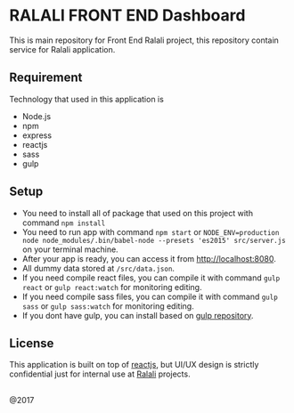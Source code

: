 # RALALI FRONT END Dashboard

This is main repository for Front End Ralali project, this repository contain service for Ralali application.

## Requirement

Technology that used in this application is

* Node.js
* npm
* express
* reactjs
* sass
* gulp

## Setup

* You need to install all of package that used on this project with command `npm install`
* You need to run app with command `npm start` or `NODE_ENV=production node node_modules/.bin/babel-node --presets 'es2015' src/server.js` on your terminal machine.
* After your app is ready, you can access it from [http://localhost:8080](http://localhost:8080).
* All dummy data stored at `/src/data.json`.
* If you need compile react files, you can compile it with command `gulp react` or `gulp react:watch` for monitoring editing.
* If you need compile sass files, you can compile it with command `gulp sass` or `gulp sass:watch` for monitoring editing.
* If you dont have gulp, you can install based on [gulp repository](https://github.com/gulpjs/gulp/blob/master/docs/getting-started.md).

## License

This application is built on top of [reactjs](https://github.com/facebook/react/blob/master/PATENTS), but UI/UX design is strictly confidential just for internal use at [Ralali](https://www.ralali.com/) projects.

##

@2017
